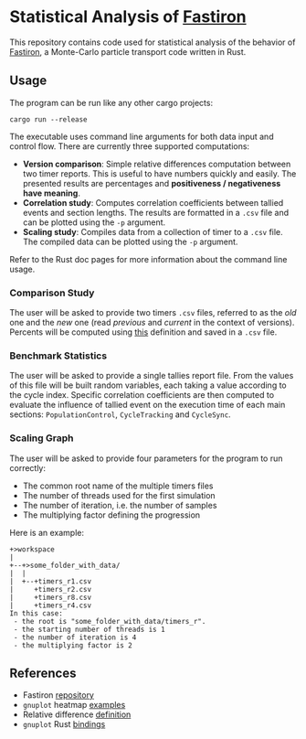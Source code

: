 # Statistical Analysis of [Fastiron][1]

This repository contains code used for statistical analysis of the behavior
of [Fastiron][1], a Monte-Carlo particle transport code written in Rust.

## Usage

The program can be run like any other cargo projects: 

```
cargo run --release
```

The executable uses command line arguments for both data input and control flow. There 
are currently three supported computations:

- **Version comparison**: Simple relative differences computation between two timer
  reports. This is useful to have numbers quickly and easily. The presented 
  results are percentages and **positiveness / negativeness have meaning**. 
- **Correlation study**: Computes correlation coefficients between tallied events 
  and section lengths. The results are formatted in a `.csv` file and can be plotted 
  using the `-p` argument.
- **Scaling study**: Compiles data from a collection of timer to a `.csv` file. The 
  compiled data can be plotted using the `-p` argument.

Refer to the Rust doc pages for more information about the command line usage.

### Comparison Study

The user will be asked to provide two timers `.csv` files, referred to as the 
_old_ one and the _new_ one (read _previous_ and _current_ in the context of 
versions). Percents will be computed using [this][3] definition and saved in 
a `.csv` file.

### Benchmark Statistics

The user will be asked to provide a single tallies report file. From the values
of this file will be built random variables, each taking a value according to
the cycle index. Specific correlation coefficients are then computed to evaluate 
the influence of tallied event on the execution time of each main sections: 
`PopulationControl`, `CycleTracking` and `CycleSync`.

### Scaling Graph

The user will be asked to provide four parameters for the program to run correctly:

- The common root name of the multiple timers files
- The number of threads used for the first simulation
- The number of iteration, i.e. the number of samples
- The multiplying factor defining the progression

Here is an example:

```
+>workspace
|
+--+>some_folder_with_data/
|  |
|  +--+timers_r1.csv
|     +timers_r2.csv
|     +timers_r8.csv
|     +timers_r4.csv
In this case:
 - the root is "some_folder_with_data/timers_r".
 - the starting number of threads is 1
 - the number of iteration is 4
 - the multiplying factor is 2
```

## References

- Fastiron [repository][1]
- `gnuplot` heatmap [examples][2]
- Relative difference [definition][3]
- `gnuplot` Rust [bindings][4]

[1]: https://github.com/cea-hpc/fastiron
[2]: https://gnuplot.sourceforge.net/demo/heatmaps.html
[3]: https://en.wikipedia.org/wiki/Relative_change_and_difference#Definition
[4]: https://docs.rs/gnuplot/latest/gnuplot/